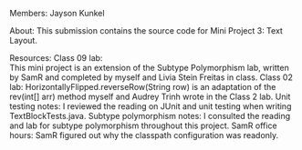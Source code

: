 Members: 
    Jayson Kunkel

About:
    This submission contains the source code for Mini Project 3: Text Layout.

Resources:
    Class 09 lab:  
        This mini project is an extension of the Subtype Polymorphism lab, written by SamR and
        completed by myself and Livia Stein Freitas in class.
    Class 02 lab: 
        HorizontallyFlipped.reverseRow(String row) is an adaptation of the rev(int[] arr) method
        myself and Audrey Trinh wrote in the Class 2 lab.
    Unit testing notes:
        I reviewed the reading on JUnit and unit testing when writing TextBlockTests.java.
    Subtype polymorphism notes:
        I consulted the reading and lab for subtype polymorphism throughout this project.
    SamR office hours:
        SamR figured out why the classpath configuration was readonly.
